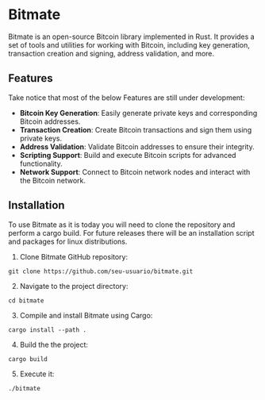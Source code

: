 # Bitmate

Bitmate is an open-source Bitcoin library implemented in Rust. It provides a set of tools and utilities for working with Bitcoin, including key generation, transaction creation and signing, address validation, and more.

## Features

Take notice that most of the below Features are still under development:

- **Bitcoin Key Generation**: Easily generate private keys and corresponding Bitcoin addresses.
- **Transaction Creation**: Create Bitcoin transactions and sign them using private keys.
- **Address Validation**: Validate Bitcoin addresses to ensure their integrity.
- **Scripting Support**: Build and execute Bitcoin scripts for advanced functionality.
- **Network Support**: Connect to Bitcoin network nodes and interact with the Bitcoin network.

## Installation

To use Bitmate as it is today you will need to clone the repository and perform a cargo build. For future releases there will be an installation script and packages for linux distributions.

1. Clone Bitmate GitHub repository:


```git clone https://github.com/seu-usuario/bitmate.git```


2. Navigate to the project directory:


```cd bitmate```


3. Compile and install Bitmate using Cargo:


```cargo install --path .```


4. Build the the project:


```cargo build```


5. Execute it:


```./bitmate```